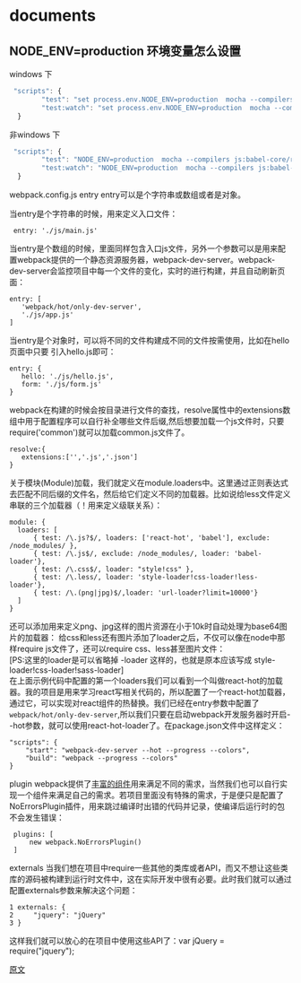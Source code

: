 # documents


## NODE_ENV=production 环境变量怎么设置
windows 下 <br/>

```javascript
 "scripts": {
        "test": "set process.env.NODE_ENV=production  mocha --compilers js:babel-core/register --recursive",
        "test:watch": "set process.env.NODE_ENV=production  mocha --compilers js:babel-core/register --recursive --watch"
  }
  ``` 
  
非windows 下 <br/>
```javascript
 "scripts": {
        "test": "NODE_ENV=production  mocha --compilers js:babel-core/register --recursive",
        "test:watch": "NODE_ENV=production  mocha --compilers js:babel-core/register --recursive --watch"
  }
  ```
  
 webpack.config.js entry 
  entry可以是个字符串或数组或者是对象。
  
   当entry是个字符串的时候，用来定义入口文件： 
  ```
   entry: './js/main.js'
  ```
   当entry是个数组的时候，里面同样包含入口js文件，另外一个参数可以是用来配置webpack提供的一个静态资源服务器，webpack-dev-server。webpack-dev-server会监控项目中每一个文件的变化，实时的进行构建，并且自动刷新页面： 
  ```
  entry: [
     'webpack/hot/only-dev-server',
     './js/app.js'
  ]
  ```
  当entry是个对象时，可以将不同的文件构建成不同的文件按需使用，比如在hello页面中只要<script src='build/Profile.js'></script>
  引入hello.js即可： 
  ```
  entry: {
     hello: './js/hello.js',
     form: './js/form.js'
 }
  ```
  
  webpack在构建的时候会按目录进行文件的查找，resolve属性中的extensions数组中用于配置程序可以自行补全哪些文件后缀,然后想要加载一个js文件时，只要require('common')就可以加载common.js文件了。
  ```
  resolve:{
     extensions:['','.js','.json']
 }
   ```
  
   关于模块(Module)加载，我们就定义在module.loaders中。这里通过正则表达式去匹配不同后缀的文件名，然后给它们定义不同的加载器。比如说给less文件定义串联的三个加载器（！用来定义级联关系）： 
  ```
  module: {
    loaders: [
        { test: /\.js?$/, loaders: ['react-hot', 'babel'], exclude: /node_modules/ },
        { test: /\.js$/, exclude: /node_modules/, loader: 'babel-loader'},
        { test: /\.css$/, loader: "style!css" },
        { test: /\.less/, loader: 'style-loader!css-loader!less-loader'},
        { test: /\.(png|jpg)$/,loader: 'url-loader?limit=10000'} 
    ]
}
```
  还可以添加用来定义png、jpg这样的图片资源在小于10k时自动处理为base64图片的加载器： 
  给css和less还有图片添加了loader之后，不仅可以像在node中那样require js文件了，还可以require css、less甚至图片文件：  
  [PS:这里的loader是可以省略掉 -loader 这样的，也就是原本应该写成 style-loader!css-loader!sass-loader]  
 在上面示例代码中配置的第一个loaders我们可以看到一个叫做react-hot的加载器。我的项目是用来学习react写相关代码的，所以配置了一个react-hot加载器，通过它，可以实现对react组件的热替换。我们已经在entry参数中配置了`webpack/hot/only-dev-server`,所以我们只要在启动webpack开发服务器时开启--hot参数，就可以使用react-hot-loader了。在package.json文件中这样定义： 
 ```
 "scripts": {
     "start": "webpack-dev-server --hot --progress --colors",
     "build": "webpack --progress --colors"
 }
```
 plugin webpack提供了[丰富的组件](http://webpack.github.io/docs/list-of-plugins.html)用来满足不同的需求，当然我们也可以自行实现一个组件来满足自己的需求。若项目里面没有特殊的需求，于是便只是配置了NoErrorsPlugin插件，用来跳过编译时出错的代码并记录，使编译后运行时的包不会发生错误： 
```
 plugins: [
     new webpack.NoErrorsPlugin()
 ]
```

externals
当我们想在项目中require一些其他的类库或者API，而又不想让这些类库的源码被构建到运行时文件中，这在实际开发中很有必要。此时我们就可以通过配置externals参数来解决这个问题：
```
1 externals: {
2     "jquery": "jQuery"
3 }
```
这样我们就可以放心的在项目中使用这些API了：var jQuery = require("jquery");


[原文](http://www.cnblogs.com/Leo_wl/p/4862714.html)


  
  
  





